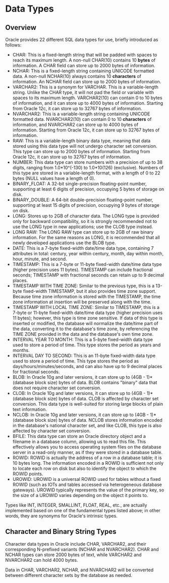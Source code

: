# Data Types

## Overview

Oracle provides 22 different SQL data types for use, briefly introduced as follows:
- CHAR: This is a fixed-length string that will be padded with spaces to reach its maximum length. A non-null CHAR(10) contains 10 **bytes** of information. A CHAR field can store up to 2000 bytes of information.
- NCHAR: This is a fixed-length string containing UNICODE formatted data. A non-null NCHAR(10) always contains 10 **characters** of information. An NCHAR field can store up to 2000 bytes of information.
- VARCHAR2: This is a synonym for VARCHAR. This is a variable-length string. Unlike the CHAR type, it will not pad the field or variable with spaces to its maximum length. VARCHAR2(10) can contain 0 to 10 bytes of information, and it can store up to 4000 bytes of information. Starting from Oracle 12c, it can store up to 32767 bytes of information.
- NVARCHAR2: This is a variable-length string containing UNICODE formatted data. NVARCHAR2(10) can contain 0 to 10 **characters** of information, and NVARCHAR2 can store up to 4000 bytes of information. Starting from Oracle 12c, it can store up to 32767 bytes of information.
- RAW: This is a variable-length binary data type, meaning that data stored using this data type will not undergo character set conversion. This type can store up to 2000 bytes of information. Starting from Oracle 12c, it can store up to 32767 bytes of information.
- NUMBER: This data type can store numbers with a precision of up to 38 digits, ranging from 1.0\*10^(-130) to 1.0\*10(126) (exclusive). Numbers of this type are stored in a variable-length format, with a length of 0 to 22 bytes (NULL values have a length of 0).
- BINARY_FLOAT: A 32-bit single-precision floating-point number, supporting at least 6 digits of precision, occupying 5 bytes of storage on disk.
- BINARY_DOUBLE: A 64-bit double-precision floating-point number, supporting at least 15 digits of precision, occupying 9 bytes of storage on disk.
- LONG: Stores up to 2GB of character data. The LONG type is provided only for backward compatibility, so it is strongly recommended not to use the LONG type in new applications; use the CLOB type instead.
- LONG RAW: The LONG RAW type can store up to 2GB of raw binary information. For the same reasons as LONG, it is recommended that all newly developed applications use the BLOB type.
- DATE: This is a 7-byte fixed-width date/time data type, containing 7 attributes in total: century, year within century, month, day within month, hour, minute, and second.
- TIMESTAMP: This is a 7-byte or 11-byte fixed-width date/time data type (higher precision uses 11 bytes). TIMESTAMP can include fractional seconds; TIMESTAMP with fractional seconds can retain up to 9 decimal places.
- TIMESTAMP WITH TIME ZONE: Similar to the previous type, this is a 13-byte fixed-width TIMESTAMP, but it also provides time zone support. Because time zone information is stored with the TIMESTAMP, the time zone information at insertion will be preserved along with the time.
- TIMESTAMP WITH LOCAL TIME ZONE: Similar to TIMESTAMP, this is a 7-byte or 11-byte fixed-width date/time data type (higher precision uses 11 bytes); however, this type is time zone sensitive. If data of this type is inserted or modified, the database will normalize the date/time part of the data, converting it to the database's time zone, by referencing the TIME ZONE provided in the data and the database's own time zone.
- INTERVAL YEAR TO MONTH: This is a 5-byte fixed-width data type used to store a period of time. This type stores the period as years and months.
- INTERVAL DAY TO SECOND: This is an 11-byte fixed-width data type used to store a period of time. This type stores the period as days/hours/minutes/seconds, and can also have up to 9 decimal places for fractional seconds.
- BLOB: In Oracle 10g and later versions, it can store up to (4GB - 1)*(database block size) bytes of data. BLOB contains "binary" data that does not require character set conversion.
- CLOB: In Oracle 10g and later versions, it can store up to (4GB - 1)*(database block size) bytes of data. CLOB is affected by character set conversion. This data type is well-suited for storing large blocks of plain text information.
- NCLOB: In Oracle 10g and later versions, it can store up to (4GB - 1)*(database block size) bytes of data. NCLOB stores information encoded in the database's national character set, and like CLOB, this type is also affected by character set conversion.
- BFILE: This data type can store an Oracle directory object and a filename in a database column, allowing us to read this file. This effectively allows you to access operating system files on the database server in a read-only manner, as if they were stored in a database table.
- ROWID: ROWID is actually the address of a row in a database table; it is 10 bytes long. The information encoded in a ROWID is sufficient not only to locate each row on disk but also to identify the object to which the ROWID points.
- UROWID: UROWID is a universal ROWID used for tables without a fixed ROWID (such as IOTs and tables accessed via heterogeneous database gateways). UROWID typically represents the value of the primary key, so the size of a UROWID varies depending on the object it points to.

Types like INT, INTEGER, SMALLINT, FLOAT, REAL, etc., are actually implemented based on one of the fundamental types listed above; in other words, they are synonyms for Oracle's intrinsic types.

## Character and Binary String Types

Character data types in Oracle include CHAR, VARCHAR2, and their corresponding N-prefixed variants (NCHAR and NVARCHAR2). CHAR and NCHAR types can store 2000 bytes of text, while VARCHAR2 and NVARCHAR2 can hold 4000 bytes.

Data in CHAR, VARCHAR2, NCHAR, and NVARCHAR2 will be converted between different character sets by the database as needed.
